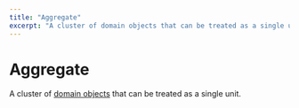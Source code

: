 ```yaml
---
title: "Aggregate"
excerpt: "A cluster of domain objects that can be treated as a single unit."
---
```

# Aggregate

A cluster of [domain objects](doc/domain-object) that can be treated as a single unit.